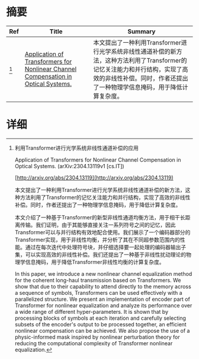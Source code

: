 # 摘要

| Ref | Title | Summary |
| --- | --- | --- |
| [^1] | [Application of Transformers for Nonlinear Channel Compensation in Optical Systems.](http://arxiv.org/abs/2304.13119) | 本文提出了一种利用Transformer进行光学系统非线性通道补偿的新方法，这种方法利用了Transformer的记忆关注能力和并行结构，实现了高效的非线性补偿。同时，作者还提出了一种物理学信息掩码，用于降低计算复杂度。 |

# 详细

[^1]: 利用Transformer进行光学系统非线性通道补偿的应用

    Application of Transformers for Nonlinear Channel Compensation in Optical Systems. (arXiv:2304.13119v1 [cs.IT])

    [http://arxiv.org/abs/2304.13119](http://arxiv.org/abs/2304.13119)

    本文提出了一种利用Transformer进行光学系统非线性通道补偿的新方法，这种方法利用了Transformer的记忆关注能力和并行结构，实现了高效的非线性补偿。同时，作者还提出了一种物理学信息掩码，用于降低计算复杂度。

    

    本文介绍了一种基于Transformer的新型非线性通道均衡方法，用于相干长距离传输。我们证明，由于其能够直接关注一系列符号之间的记忆，因此Transformer可以与并行结构有效地配合使用。我们展示了一个编码器部分的Transformer实现，用于非线性均衡，并分析了其在不同超参数范围内的性能。通过在每次迭代中处理符号块，并仔细选择要一起处理的编码器输出子集，可以实现高效的非线性补偿。我们还提出了一种基于非线性扰动理论的物理学信息掩码，用于降低Transformer非线性均衡的计算复杂度。

    In this paper, we introduce a new nonlinear channel equalization method for the coherent long-haul transmission based on Transformers. We show that due to their capability to attend directly to the memory across a sequence of symbols, Transformers can be used effectively with a parallelized structure. We present an implementation of encoder part of Transformer for nonlinear equalization and analyze its performance over a wide range of different hyper-parameters. It is shown that by processing blocks of symbols at each iteration and carefully selecting subsets of the encoder's output to be processed together, an efficient nonlinear compensation can be achieved. We also propose the use of a physic-informed mask inspired by nonlinear perturbation theory for reducing the computational complexity of Transformer nonlinear equalization.
    


